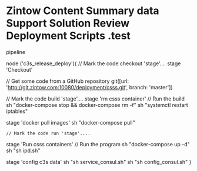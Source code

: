 # Zintow Content Summary data Support Solution Review Deployment Scripts .test

pipeline

node ('c3s_release_deploy'){
   // Mark the code checkout 'stage'....
   stage 'Checkout'

   // Get some code from a GitHub repository
    git([url: 'http://git.zintow.com:10080/deployment/csss.git', branch: 'master'])


   // Mark the code build 'stage'....
   stage 'rm csss container'
   // Run the build
   sh "docker-compose stop && docker-compose rm -f"
   sh "systemctl restart iptables"
   
   stage 'docker pull images'
   sh "docker-compose pull"
   
    // Mark the code run 'stage'....
   stage 'Run csss containers'
   // Run the program
   sh "docker-compose up -d"
   sh "sh ipd.sh"
   
   stage 'config c3s data'
   sh "sh service_consul.sh"
   sh "sh config_consul.sh"
}
